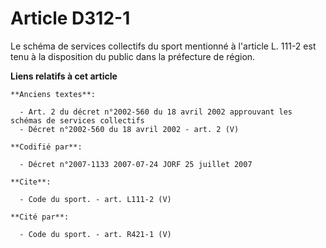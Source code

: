 # Article D312-1

Le schéma de services collectifs du sport mentionné à l'article L. 111-2 est tenu à la disposition du public dans la
préfecture de région.

**Liens relatifs à cet article**

	**Anciens textes**:

	  - Art. 2 du décret n°2002-560 du 18 avril 2002 approuvant les schémas de services collectifs
	  - Décret n°2002-560 du 18 avril 2002 - art. 2 (V)

	**Codifié par**:

	  - Décret n°2007-1133 2007-07-24 JORF 25 juillet 2007

	**Cite**:

	  - Code du sport. - art. L111-2 (V)

	**Cité par**:

	  - Code du sport. - art. R421-1 (V)
